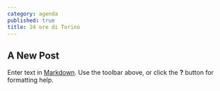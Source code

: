 ```yaml
---
category: agenda
published: true
title: 24 ore di Torino
---
```

## A New Post

Enter text in [Markdown](http://daringfireball.net/projects/markdown/). Use the toolbar above, or click the **?** button for formatting help.
